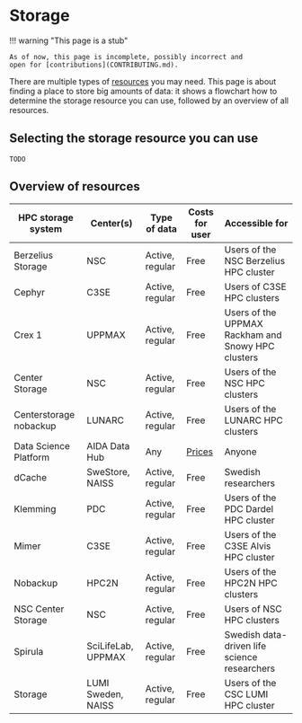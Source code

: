 # Storage

!!! warning "This page is a stub"

    As of now, this page is incomplete, possibly incorrect and
    open for [contributions](CONTRIBUTING.md).

There are multiple types of [resources](resources.md) you may need.
This page is about finding a place to store big amounts of data:
it shows a flowchart how to determine the storage resource
you can use, followed by an overview of all resources.

## Selecting the storage resource you can use

```text
TODO
```

## Overview of resources

<!-- markdownlint-disable MD013 --><!-- Tables cannot be split up over lines, hence will break 80 characters per line -->

HPC storage system    | Center(s)              | Type of data       | Costs for user                                                | Accessible for
----------------------|------------------------|--------------------|---------------------------------------------------------------|---------------------------------------------------
Berzelius Storage     | NSC                    | Active, regular    | Free                                                          | Users of the NSC Berzelius HPC cluster
Cephyr                | C3SE                   | Active, regular    | Free                                                          | Users of C3SE HPC clusters
Crex 1                | UPPMAX                 | Active, regular    | Free                                                          | Users of the UPPMAX Rackham and Snowy HPC clusters
Center Storage        | NSC                    | Active, regular    | Free                                                          | Users of the NSC HPC clusters
Centerstorage nobackup| LUNARC                 | Active, regular    | Free                                                          | Users of the LUNARC HPC clusters
Data Science Platform | AIDA Data Hub          | Any                | [Prices](https://datahub.aida.scilifelab.se/services/#prices) | Anyone
dCache                | SweStore, NAISS        | Active, regular    | Free                                                          | Swedish researchers
Klemming              | PDC                    | Active, regular    | Free                                                          | Users of the PDC Dardel HPC cluster
Mimer                 | C3SE                   | Active, regular    | Free                                                          | Users of the C3SE Alvis HPC cluster
Nobackup              | HPC2N                  | Active, regular    | Free                                                          | Users of the HPC2N HPC clusters
NSC Center Storage    | NSC                    | Active, regular    | Free                                                          | Users of NSC HPC clusters
Spirula               | SciLifeLab, UPPMAX     | Active, regular    | Free                                                          | Swedish data-driven life science researchers
Storage               | LUMI Sweden, NAISS     | Active, regular    | Free                                                          | Users of the CSC LUMI HPC cluster

<!-- markdownlint-enable MD013 -->
